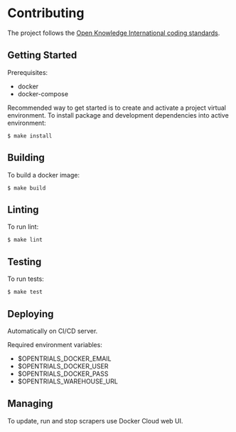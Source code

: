 # Contributing

The project follows the [Open Knowledge International coding standards](https://github.com/okfn/coding-standards).

## Getting Started

Prerequisites:
- docker
- docker-compose

Recommended way to get started is to create and activate a project virtual environment.
To install package and development dependencies into active environment:

```
$ make install
```

## Building

To build a docker image:

```
$ make build
```

## Linting

To run lint:

```
$ make lint
```

## Testing

To run tests:

```
$ make test
```

## Deploying

Automatically on CI/CD server.

Required environment variables:
- $OPENTRIALS_DOCKER_EMAIL
- $OPENTRIALS_DOCKER_USER
- $OPENTRIALS_DOCKER_PASS
- $OPENTRIALS_WAREHOUSE_URL

## Managing

To update, run and stop scrapers use Docker Cloud web UI.
